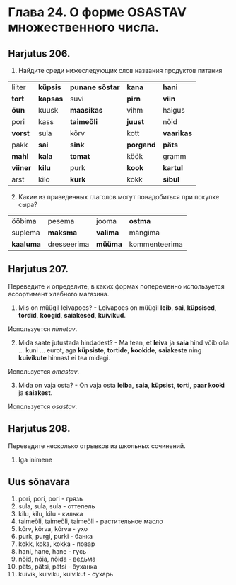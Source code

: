 # Глава 24. О форме OSASTAV множественного числа.

## Harjutus 206.

1. Найдите среди нижеследующих слов названия продуктов питания

|            |             |                   |             |              |
|------------|-------------|-------------------|-------------|--------------|
| liiter     | **küpsis**  | **punane sõstar** | **kana**    | **hani**     |
| **tort**   | **kapsas**  | suvi              | **pirn**    | **viin**     |
| **õun**    | kuusk       | **maasikas**      | vihm        | haigus       |
| pori       | kass        | **taimeõli**      | **juust**   | nõid         |
| **vorst**  | sula        | kõrv              | kott        | **vaarikas** |
| pakk       | **sai**     | **sink**          | **porgand** | **päts**     |
| **mahl**   | **kala**    | **tomat**         | köök        | gramm        |
| **viiner** | **kilu**    | purk              | **kook**    | **kartul**   |
| arst       | kilo        | **kurk**          | kokk        | **sibul**    |

2. Какие из приведенных глаголов могут понадобиться при покупке сыра?

|              |             |            |               |
|--------------|-------------|------------|---------------|
| ööbima       | pesema      | jooma      | **ostma**     |
| suplema      | **maksma**  | **valima** | mängima       |
| **kaaluma**  | dresseerima | **müüma**  | kommenteerima |


## Harjutus 207.

Переведите и определите, в каких формах попеременно используется ассортимент хлебного магазина.

1. Mis on müügil leivapoes? - Leivapoes on müügil **leib**, **sai**, **küpsised**, **tordid**, **koogid**, **saiakesed**, **kuivikud**.

Используется *nimetav*.

2. Mida saate jutustada hindadest? - Ma tean, et **leiva** ja **saia** hind võib olla ... kuni ... eurot, aga **küpsiste**, **tortide**, **kookide**, **saiakeste** ning **kuivikute** hinnast ei tea midagi.

Используется *omastav*.

3. Mida on vaja osta? - On vaja osta **leiba**, **saia**, **küpsist**, **torti**, **paar kooki** ja **saiakest**.

Используется *osastav*.


## Harjutus 208. 

Переведите несколько отрывков из школьных сочинений.

1. Iga inimene

## Uus sõnavara

1. pori, pori, pori - грязь
2. sula, sula, sula - оттепель
3. kilu, kilu, kilu - килька
4. taimeõli, taimeõli, taimeõli - растительное масло
5. kõrv, kõrva, kõrva - ухо
6. purk, purgi, purki - банка
7. kokk, koka, kokka - повар
8. hani, hane, hane - гусь
9. nõid, nõia, nõida - ведьма
10. päts, pätsi, pätsi - буханка
11. kuivik, kuiviku, kuivikut - сухарь

